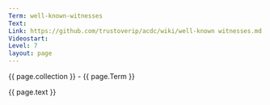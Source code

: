 ```yaml
---
Term: well-known-witnesses
Text: 
Link: https://github.com/trustoverip/acdc/wiki/well-known witnesses.md
Videostart: 
Level: 7
layout: page
---
```


{{ page.collection }} - {{ page.Term }}

   {{ page.text }}


